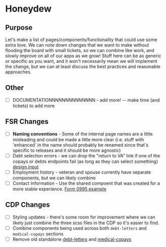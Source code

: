 # Honeydew
## Purpose
Let's make a list of pages/components/functionality that could use some extra love. We can note down changes that we want to make without flooding the board with small tickets, so we can combine like work, and slowly improve on all of our apps as we grow! Stuff here can be as generic or specific as you want, and it won't necessarily mean we will implement the change, but we can at least discuss the best practices and reasonable approaches.  

## Other
- [ ]  DOCUMENTATIONNNNNNNNNNNNNN - add more! -- make time (and tickets) to add more

## FSR Changes
- [ ] **Naming conventions** - Some of the internal page names are a little misleading and could be made a little more clear (i.e. stuff with 'enhanced' in the name should probably be renamed since that's specific to releases and it should be more agnostic)
- [ ] Debt selection errors - we can drop the "return to VA" link if one of the copays or debts endpoints fail (as long as they can select something) [design input](https://dsva.slack.com/archives/CPE4AJ6Q0/p1707502928101719?thread_ts=1707334048.781089&cid=CPE4AJ6Q0)
- [ ] Employment history - veteran and spouse currently have separate components, but we can likely combine
- [ ] Contact Information - Use the shared compoent that was created for a more stable experience. [Form 0995 example](https://github.com/department-of-veterans-affairs/vets-website/blob/main/src/applications/appeals/995/pages/contactInformation.js)

## CDP Changes
- [ ] Styling updates - there's some room for improvement where we can likely just combine the three scss files in the CDP so it's easier to find.
- [ ] Combine components being used across both `debt-letters` and `medical-copays` sections
- [ ] Remove old standalone [debt-letters](https://github.com/department-of-veterans-affairs/vets-website/tree/8ec34b0c1f9a27ba8287765c85155e2df97957ae/src/applications/debt-letters) and [medical-copays](https://github.com/department-of-veterans-affairs/vets-website/tree/29ea9e844d860040f77c26485053095e028e265f/src/applications/medical-copays)
